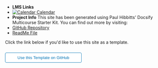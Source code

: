 - **LMS Links**
- [![Calendar](https://icongr.am/fontawesome/calendar.svg?size=16&color=808080) Calendar]()
- **Project Info**
This site has been generated using Paul Hibbitts' Docsify Multicourse Starter Kit. You can find out more by visiting:
- [GitHub Repository](https://github.com/hibbitts-design/docsify-open-multicourse-starter-kit/) 
- [ReadMe File](https://github.com/hibbitts-design/docsify-open-multicourse-starter-kit/blob/main/README.md)

Click the link below if you'd like to use this site as a template.
<form action="https://github.com/hibbitts-design/docsify-open-multicourse-starter-kit/generate" target="_blank">
  <input type="submit" value="Use this Template on GitHub" style="cursor: pointer;margin-top:12px;padding:8px;background-color:#FFFFFF;border:1px solid #0374B5;border-radius:.25rem;color:#0374B5;display:inline-block;text-align:center;text-decoration:none;width:250px;-webkit-text-size-adjust:none;mso-hide:all;" />
</form>
